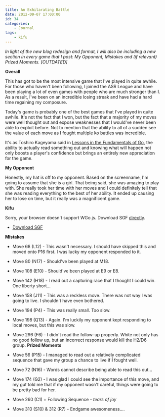 ```yaml
---
title: An Exhilarating Battle
date: 2012-09-07 17:00:00
id: 34
categories:
	- Journal
tags:
	- kifu
---
```


_In light of the new blog redesign and format, I will also be including a new section in every game that I post: My Opponent, Mistakes and (if relevant) Prized Moments. [OUTDATED]_

**Overall**

This has got to be the most intensive game that I've played in quite awhile. For those who haven't been following, I joined the ASR League and have been playing a lot of even games with people who are much stronger than I. As a result, I've been on an incredible losing streak and have had a hard time regaining my composure.

Today's game is probably one of the best games that I've played in quite awhile. It's not the fact that I won, but the fact that a majority of my moves were well thought out and expose weaknesses that I would've never been able to exploit before. Not to mention that the ability to all of a sudden see the value of each move as I fought multiple ko battles was incredible.

It's as Toshiro Kageyama said in <span style="text-decoration: underline;">Lessons in the Fundamentals of Go</span>, the ability to actually read something out and knowing what will happen not only boosts a player's confidence but brings an entirely new appreciation for the game.

<!--more-->

**My Opponent**

Honestly, my hat is off to my opponent. Based on the screenname, I'm going to assume that she is a girl. That being said, she was amazing to play with. She really took her time with her moves and I could definitely tell that she was reading everything to the best of her ability. It ended up causing her to lose on time, but it really was a magnificent game.

**Kifu**

<article>
	<section data-wgo="/kifu/2012/2012.09.07-An-Exhilirating-Battle.sgf" data-wgo-enablewheel="false" style="width: 100%">
	  <p>Sorry, your browser doesn't support WGo.js. Download SGF <a href="/kifu/2012/2012.09.07-An-Exhilirating-Battle.sgf">directly</a>.</p>
	</section>
	<div><ul><li><a href="/kifu/2012/2012.09.07-An-Exhilirating-Battle.sgf">Download SGF</a></li></ul></div>
</article>

**Mistakes**

*   Move 68 (L12) - This wasn't necessary. I should have skipped this and moved onto P16 first. I was lucky my opponent responded to it.
*   Move 80 (N17) - Should've been played at M18.
*   Move 108 (E10) - Should've been played at E9 or E8.
*   Move 142 (H18) - I read out a capturing race that I thought I could win. One liberty short...
*   Move 158 (J11) - This was a reckless move. There was not way I was going to live. I shouldn't have even bothered.
*   Move 194 (P4) - This was really small. Too slow.
*   Move 198 (Q13) - Again. I'm luckily my opponent kept responding to local moves, but this was slow.
*   Move 296 (F6) - I didn't read the follow-up properly. White not only has no good follow up, but an incorrect response would kill the H2/D6 group.
**Prized Moments**

*   Move 56 (P15) - I managed to read out a relatively complicated sequence that gave my group a chance to live if I fought well.
*   Move 72 (N16) - Words cannot describe being able to read this out...
*   Move 174 (G2) - I was glad I could see the importance of this move, and my gut told me that if my opponent wasn't careful, things were going to be pretty bad for her.
*   Move 260 (C1) + Following Sequence - *tears of joy*
*   Move 310 (S10) &amp; 312 (R7) - Endgame awesomeness....